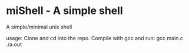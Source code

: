 # miShell - A simple shell
A simple/minimal unix shell

usage:
Clone and cd into the repo.
Compile with gcc and run:
gcc main.c
./a.out
